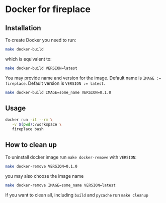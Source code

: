 # Docker for fireplace

## Installation

To create Docker you need to run:

```bash
make docker-build
```

which is equivalent to:

```bash
make docker-build VERSION=latest
```

You may provide name and version for the image.
Default name is `IMAGE := fireplace`.
Default version is `VERSION := latest`.

```bash
make docker-build IMAGE=some_name VERSION=0.1.0
```

## Usage

```bash
docker run -it --rm \
   -v $(pwd):/workspace \
   fireplace bash
```

## How to clean up

To uninstall docker image run `make docker-remove` with `VERSION`:

```bash
make docker-remove VERSION=0.1.0
```

you may also choose the image name

```bash
make docker-remove IMAGE=some_name VERSION=latest
```

If you want to clean all, including `build` and `pycache` run `make cleanup`
